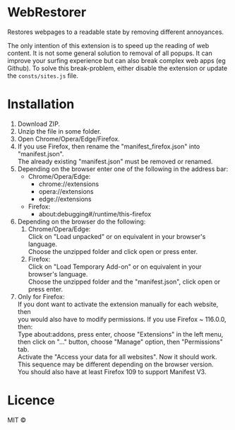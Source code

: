 # WebRestorer
Restores webpages to a readable state by removing different annoyances.  

The only intention of this extension is to speed up the reading of web content. It is not some general solution to removal of all popups. 
It can improve your surfing experience but can also break complex web apps (eg Github). To solve this break-problem, either disable the extension or update the `consts/sites.js` file.
# Installation
1. Download ZIP.
2. Unzip the file in some folder.
3. Open Chrome/Opera/Edge/Firefox.
4. If you use Firefox, then rename the "manifest_firefox.json" into "manifest.json".  
   The already existing "manifest.json" must be removed or renamed.
5. Depending on the browser enter one of the following in the address bar:
   - Chrome/Opera/Edge:
      - chrome://extensions
      - opera://extensions
      - edge://extensions
   - Firefox:
      - about:debugging#/runtime/this-firefox
6. Depending on the browser do the following:
   1. Chrome/Opera/Edge:  
      Click on "Load unpacked" or on equivalent in your browser's language.  
      Choose the unzipped folder and click open or press enter.  
   2. Firefox:  
      Click on "Load Temporary Add-on" or on equivalent in your browser's language.  
      Choose the unzipped folder and the "manifest.json", click open or press enter.  
7. Only for Firefox:  
   If you dont want to activate the extension manually for each website, then  
   you would also have to modify permissions. If you use Firefox ~ 116.0.0, then:  
   Type about:addons, press enter, choose "Extensions" in the left menu,  
   then click on "..." button, choose "Manage" option, then "Permissions" tab.  
   Activate the "Access your data for all websites". Now it should work.  
   This sequence may be different depending on the browser version.  
   You should also have at least Firefox 109 to support Manifest V3.
# Licence
MIT :copyright:
